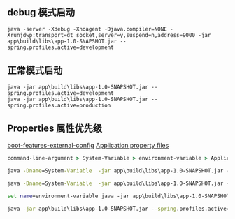 ## debug 模式启动
```java -server -Xdebug -Xnoagent -Djava.compiler=NONE -Xrunjdwp:transport=dt_socket,server=y,suspend=n,address=9000 -jar app\build\libs\app-1.0-SNAPSHOT.jar --spring.profiles.active=development```
## 正常模式启动
```
java -jar app\build\libs\app-1.0-SNAPSHOT.jar --spring.profiles.active=development
java -jar app\build\libs\app-1.0-SNAPSHOT.jar --spring.profiles.active=production
```
## Properties 属性优先级
[boot-features-external-config](http://docs.spring.io/spring-boot/docs/1.5.4.RELEASE/reference/htmlsingle/#boot-features-external-config)
[Application property files](http://docs.spring.io/spring-boot/docs/1.5.4.RELEASE/reference/htmlsingle/#boot-features-external-config-application-property-files)
```cmd
command-line-argument > System-Variable > environment-variable > Application property files(application.yml)

java -Dname=System-Variable  -jar app\build\libs\app-1.0-SNAPSHOT.jar --spring.profiles.active=development --name=command-line-argument

java -Dname=System-Variable  -jar app\build\libs\app-1.0-SNAPSHOT.jar --spring.profiles.active=development

set name=environment-variable java -jar app\build\libs\app-1.0-SNAPSHOT.jar --spring.profiles.active=development

java -jar app\build\libs\app-1.0-SNAPSHOT.jar --spring.profiles.active=development
```